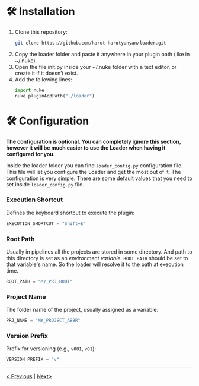 # 🛠️ Installation

1. Clone this repository:
   ```sh
   git clone https://github.com/harut-harutyunyan/loader.git
   ```
2. Copy the loader folder and paste it anywhere in your plugin path (like in ~/.nuke).
3. Open the file init.py inside your ~/.nuke folder with a text editor, or create it if it
doesn’t exist.
4. Add the following lines:
   ```python
   import nuke
   nuke.pluginAddPath("./loader")
   ```

# 🛠️ Configuration

**The configuration is optional. You can completely ignore this section, however it will be much easier to use the Loader when having it configured for you.**

Inside the loader folder you can find `loader_config.py` configuration file. This file will let you configure the Loader and get the most out of it.
The configuration is very simple. There are some default values that you need to set inside `loader_config.py` file.

### Execution Shortcut
Defines the keyboard shortcut to execute the plugin:
```python
EXECUTION_SHORTCUT = "Shift+E"
```

### Root Path
Usually in pipelines all the projects are stored in some directory. And path to this directory is set as an *environment variable*. `ROOT_PATH` should be set to that variable's name. So the loader will resolve it to the path at execution time.
```python
ROOT_PATH = "MY_PRJ_ROOT"
```

### Project Name
The folder name of the project, usually assigned as a variable:
```python
PRJ_NAME = "MY_PROJECT_ABBR"
```

### Version Prefix
Prefix for versioning (e.g., `v001`, `v01`):
```python
VERSION_PREFIX = "v"
```

***
[< Previous](./README.md) | [Next>](./query.md)
